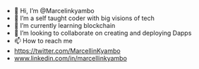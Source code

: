 - 👋 Hi, I’m @Marcelinkyambo
- 👀 I’m a self taught coder with big visions of tech
- 🌱 I’m currently learning blockchain
- 💞️ I’m looking to collaborate on creating and deploying Dapps
- 📫 How to reach me 
- https://twitter.com/MarcellinKyambo
- www.linkedin.com/in/marcellinkyambo

